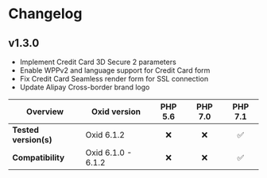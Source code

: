 # Changelog

## v1.3.0
 
*  Implement Credit Card 3D Secure 2 parameters  
*  Enable WPPv2 and language support for Credit Card form  
*  Fix Credit Card Seamless render form for SSL connection  
*  Update Alipay Cross-border brand logo  
  
  
| Overview              | Oxid version                  | PHP 5.6   | PHP 7.0   | PHP 7.1 |  
|-----------------------|-------------------------------|:---------:|:---------:|:-------:|  
| **Tested version(s)** | Oxid 6.1.2                    | :x:       | :x:       | &#9989; |  
| **Compatibility**     | Oxid 6.1.0 - 6.1.2            | :x:       | :x:       | &#9989; |  
